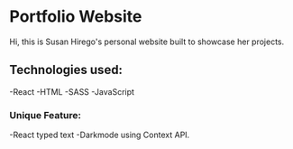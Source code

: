 # Portfolio Website

Hi, this is Susan Hirego's personal website built to showcase her projects.


## Technologies used:
-React
-HTML
-SASS
-JavaScript

### Unique Feature:
-React typed text
-Darkmode using Context API.

